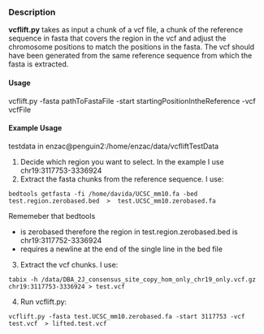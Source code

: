 ### Description
**vcflift.py** takes as input a chunk of a vcf file, a chunk of the reference sequence in fasta that covers the region in the vcf and adjust the chromosome positions to match the positions in the fasta. The vcf should have been generated from the same reference sequence from which the fasta is extracted. 

#### Usage 
vcflift.py -fasta pathToFastaFile -start startingPositionIntheReference -vcf vcfFile 

#### Example Usage 
testdata in enzac@penguin2:/home/enzac/data/vcfliftTestData

1. Decide which region you want to select. In the example I use chr19:3117753-3336924
2. Extract the fasta chunks from the reference sequence. I use: 

`bedtools getfasta -fi /home/davida/UCSC_mm10.fa -bed test.region.zerobased.bed  >  test.UCSC_mm10.zerobased.fa`  

Rememeber that bedtools 
 - is zerobased therefore the region in test.region.zerobased.bed is chr19:3117752-3336924 
 - requires a newline at the end of the single line in the bed file 

3. Extract the vcf chunks. I use: 

`tabix -h /data/DBA_2J_consensus_site_copy_hom_only_chr19_only.vcf.gz chr19:3117753-3336924 > test.vcf` 

4. Run vcflift.py: 

`vcflift.py -fasta test.UCSC_mm10.zerobased.fa -start 3117753 -vcf test.vcf  > lifted.test.vcf` 


 
